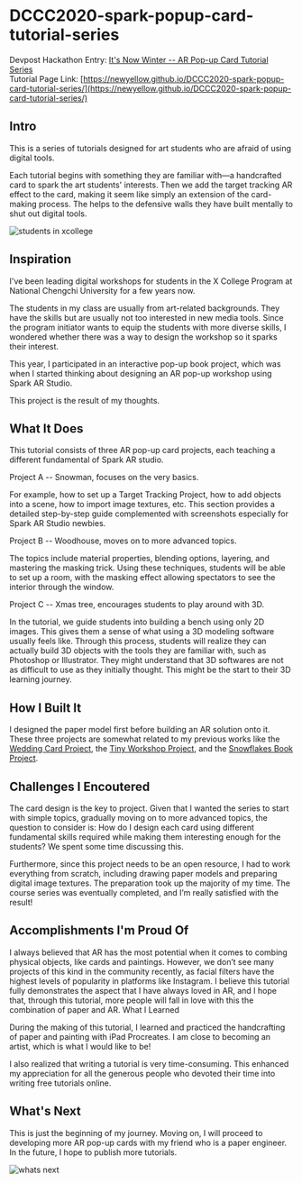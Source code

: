 # DCCC2020-spark-popup-card-tutorial-series

Devpost Hackathon Entry: [It's Now Winter -- AR Pop-up Card Tutorial Series](https://devpost.com/software/augmented-pop-up-series)   
Tutorial Page Link: [https://newyellow.github.io/DCCC2020-spark-popup-card-tutorial-series/](https://newyellow.github.io/DCCC2020-spark-popup-card-tutorial-series/)


## Intro
This is a series of tutorials designed for art students who are afraid of using digital tools.

Each tutorial begins with something they are familiar with—a handcrafted card to spark the art students' interests. Then we add the target tracking AR effect to the card, making it seem like simply an extension of the card-making process. The helps to the defensive walls they have built mentally to shut out digital tools.

![students in xcollege](https://newyellow.github.io/DCCC2020-spark-popup-card-tutorial-series/imgs/intro/intro-xcollege.jpg)

## Inspiration
I've been leading digital workshops for students in the X College Program at National Chengchi University for a few years now.

The students in my class are usually from art-related backgrounds. They have the skills but are usually not too interested in new media tools. Since the program initiator wants to equip the students with more diverse skills, I wondered whether there was a way to design the workshop so it sparks their interest.

This year, I participated in an interactive pop-up book project, which was when I started thinking about designing an AR pop-up workshop using Spark AR Studio.

This project is the result of my thoughts.

## What It Does

This tutorial consists of three AR pop-up card projects, each teaching a different fundamental of Spark AR studio.

Project A -- Snowman, focuses on the very basics.

For example, how to set up a Target Tracking Project, how to add objects into a scene, how to import image textures, etc. This section provides a detailed step-by-step guide complemented with screenshots especially for Spark AR Studio newbies.

Project B -- Woodhouse, moves on to more advanced topics.

The topics include material properties, blending options, layering, and mastering the masking trick. Using these techniques, students will be able to set up a room, with the masking effect allowing spectators to see the interior through the window.

Project C -- Xmas tree, encourages students to play around with 3D.

In the tutorial, we guide students into building a bench using only 2D images. This gives them a sense of what using a 3D modeling software usually feels like. Through this process, students will realize they can actually build 3D objects with the tools they are familiar with, such as Photoshop or Illustrator. They might understand that 3D softwares are not as difficult to use as they initially thought. This might be the start to their 3D learning journey.

## How I Built It
I designed the paper model first before building an AR solution onto it. These three projects are somewhat related to my previous works like the [Wedding Card Project](https://www.youtube.com/watch?v=uCbqhDs6pFA), the [Tiny Workshop Project](https://www.youtube.com/watch?v=DIpQJMh4Dl4), and the [Snowflakes Book Project](https://www.youtube.com/watch?v=ZX640eWSZO0).

## Challenges I Encoutered
The card design is the key to project. Given that I wanted the series to start with simple topics, gradually moving on to more advanced topics, the question to consider is: How do I design each card using different fundamental skills required while making them interesting enough for the students? We spent some time discussing this.

Furthermore, since this project needs to be an open resource, I had to work everything from scratch, including drawing paper models and preparing digital image textures. The preparation took up the majority of my time. 
The course series was eventually completed, and I’m really satisfied with the result!

## Accomplishments I'm Proud Of
I always believed that AR has the most potential when it comes to combing physical objects, like cards and paintings. However, we don’t see many projects of this kind in the community recently, as facial filters have the highest levels of popularity in platforms like Instagram.
I believe this tutorial fully demonstrates the aspect that I have always loved in AR, and I hope that, through this tutorial, more people will fall in love with this the combination of paper and AR.
What I Learned

During the making of this tutorial, I learned and practiced the handcrafting of paper and painting with iPad Procreates. I am close to becoming an artist, which is what I would like to be!

I also realized that writing a tutorial is very time-consuming. This enhanced my appreciation for all the generous people who devoted their time into writing free tutorials online.

## What's Next 
This is just the beginning of my journey. Moving on, I will proceed to developing more AR pop-up cards with my friend who is a paper engineer. In the future, I hope to publish more tutorials.

![whats next](https://newyellow.github.io/DCCC2020-spark-popup-card-tutorial-series/imgs/intro/what-next.jpg)
